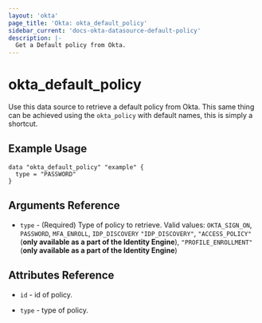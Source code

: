 ```yaml
---
layout: 'okta'
page_title: 'Okta: okta_default_policy'
sidebar_current: 'docs-okta-datasource-default-policy'
description: |-
  Get a Default policy from Okta.
---
```


# okta_default_policy

Use this data source to retrieve a default policy from Okta. This same thing can be achieved using the `okta_policy` with default names, this is simply a shortcut.

## Example Usage

```hcl
data "okta_default_policy" "example" {
  type = "PASSWORD"
}
```

## Arguments Reference

- `type` - (Required) Type of policy to retrieve.  Valid values: `OKTA_SIGN_ON`, `PASSWORD`, `MFA_ENROLL`, `IDP_DISCOVERY`
`"IDP_DISCOVERY"`, `"ACCESS_POLICY"` (**only available as a part of the Identity Engine**), `"PROFILE_ENROLLMENT"` (**only available as a part of the Identity Engine**)

## Attributes Reference

- `id` - id of policy.

- `type` - type of policy.
